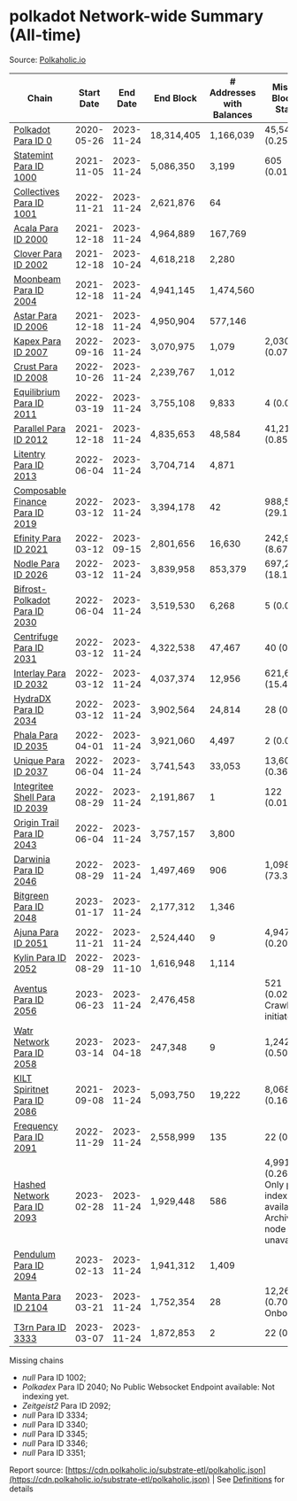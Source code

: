 # polkadot Network-wide Summary (All-time)

Source: [Polkaholic.io](https://polkaholic.io)


| Chain            | Start Date | End Date | End Block | # Addresses with Balances | Missing Blocks / Status |
| ---------------- | ---------- | ---------| --------- | ------------------------- | ----------------------- |
| [Polkadot Para ID 0](/polkadot/0-polkadot) | 2020-05-26 | 2023-11-24 | 18,314,405 |  1,166,039 | 45,549 (0.25%)  |
| [Statemint Para ID 1000](/polkadot/1000-statemint) | 2021-11-05 | 2023-11-24 | 5,086,350 |  3,199 | 605 (0.01%)  |
| [Collectives Para ID 1001](/polkadot/1001-collectives) | 2022-11-21 | 2023-11-24 | 2,621,876 |  64 |    |
| [Acala Para ID 2000](/polkadot/2000-acala) | 2021-12-18 | 2023-11-24 | 4,964,889 |  167,769 |    |
| [Clover Para ID 2002](/polkadot/2002-clover) | 2021-12-18 | 2023-10-24 | 4,618,218 |  2,280 |    |
| [Moonbeam Para ID 2004](/polkadot/2004-moonbeam) | 2021-12-18 | 2023-11-24 | 4,941,145 |  1,474,560 |    |
| [Astar Para ID 2006](/polkadot/2006-astar) | 2021-12-18 | 2023-11-24 | 4,950,904 |  577,146 |    |
| [Kapex Para ID 2007](/polkadot/2007-kapex) | 2022-09-16 | 2023-11-24 | 3,070,975 |  1,079 | 2,030 (0.07%)  |
| [Crust Para ID 2008](/polkadot/2008-crust) | 2022-10-26 | 2023-11-24 | 2,239,767 |  1,012 |    |
| [Equilibrium Para ID 2011](/polkadot/2011-equilibrium) | 2022-03-19 | 2023-11-24 | 3,755,108 |  9,833 | 4 (0.00%)  |
| [Parallel Para ID 2012](/polkadot/2012-parallel) | 2021-12-18 | 2023-11-24 | 4,835,653 |  48,584 | 41,215 (0.85%)  |
| [Litentry Para ID 2013](/polkadot/2013-litentry) | 2022-06-04 | 2023-11-24 | 3,704,714 |  4,871 |    |
| [Composable Finance Para ID 2019](/polkadot/2019-composable) | 2022-03-12 | 2023-11-24 | 3,394,178 |  42 | 988,587 (29.13%)  |
| [Efinity Para ID 2021](/polkadot/2021-efinity) | 2022-03-12 | 2023-09-15 | 2,801,656 |  16,630 | 242,949 (8.67%)  |
| [Nodle Para ID 2026](/polkadot/2026-nodle) | 2022-03-12 | 2023-11-24 | 3,839,958 |  853,379 | 697,249 (18.16%)  |
| [Bifrost-Polkadot Para ID 2030](/polkadot/2030-bifrost-dot) | 2022-06-04 | 2023-11-24 | 3,519,530 |  6,268 | 5 (0.00%)  |
| [Centrifuge Para ID 2031](/polkadot/2031-centrifuge) | 2022-03-12 | 2023-11-24 | 4,322,538 |  47,467 | 40 (0.00%)  |
| [Interlay Para ID 2032](/polkadot/2032-interlay) | 2022-03-12 | 2023-11-24 | 4,037,374 |  12,956 | 621,626 (15.40%)  |
| [HydraDX Para ID 2034](/polkadot/2034-hydradx) | 2022-03-12 | 2023-11-24 | 3,902,564 |  24,814 | 28 (0.00%)  |
| [Phala Para ID 2035](/polkadot/2035-phala) | 2022-04-01 | 2023-11-24 | 3,921,060 |  4,497 | 2 (0.00%)  |
| [Unique Para ID 2037](/polkadot/2037-unique) | 2022-06-04 | 2023-11-24 | 3,741,543 |  33,053 | 13,605 (0.36%)  |
| [Integritee Shell Para ID 2039](/polkadot/2039-integritee-shell) | 2022-08-29 | 2023-11-24 | 2,191,867 |  1 | 122 (0.01%)  |
| [Origin Trail Para ID 2043](/polkadot/2043-origintrail) | 2022-06-04 | 2023-11-24 | 3,757,157 |  3,800 |    |
| [Darwinia Para ID 2046](/polkadot/2046-darwinia) | 2022-08-29 | 2023-11-24 | 1,497,469 |  906 | 1,098,047 (73.33%)  |
| [Bitgreen Para ID 2048](/polkadot/2048-bitgreen) | 2023-01-17 | 2023-11-24 | 2,177,312 |  1,346 |    |
| [Ajuna Para ID 2051](/polkadot/2051-ajuna) | 2022-11-21 | 2023-11-24 | 2,524,440 |  9 | 4,947 (0.20%)  |
| [Kylin Para ID 2052](/polkadot/2052-kylin) | 2022-08-29 | 2023-11-10 | 1,616,948 |  1,114 |    |
| [Aventus Para ID 2056](/polkadot/2056-aventus) | 2023-06-23 | 2023-11-24 | 2,476,458 |   | 521 (0.02%) Crawling initiated |
| [Watr Network Para ID 2058](/polkadot/2058-watr) | 2023-03-14 | 2023-04-18 | 247,348 |  9 | 1,242 (0.50%)  |
| [KILT Spiritnet Para ID 2086](/polkadot/2086-kilt) | 2021-09-08 | 2023-11-24 | 5,093,750 |  19,222 | 8,068 (0.16%)  |
| [Frequency Para ID 2091](/polkadot/2091-frequency) | 2022-11-29 | 2023-11-24 | 2,558,999 |  135 | 22 (0.00%)  |
| [Hashed Network Para ID 2093](/polkadot/2093-hashed) | 2023-02-28 | 2023-11-24 | 1,929,448 |  586 | 4,991 (0.26%) Only partial index available: Archive node unavailable |
| [Pendulum Para ID 2094](/polkadot/2094-pendulum) | 2023-02-13 | 2023-11-24 | 1,941,312 |  1,409 |    |
| [Manta Para ID 2104](/polkadot/2104-manta) | 2023-03-21 | 2023-11-24 | 1,752,354 |  28 | 12,262 (0.70%) Onboarding |
| [T3rn Para ID 3333](/polkadot/3333-t3rn) | 2023-03-07 | 2023-11-24 | 1,872,853 |  2 | 22 (0.00%)  |

Missing chains


* *null* Para ID 1002; 
* *Polkadex* Para ID 2040; No Public Websocket Endpoint available: Not indexing yet.
* *Zeitgeist2* Para ID 2092; 
* *null* Para ID 3334; 
* *null* Para ID 3340; 
* *null* Para ID 3345; 
* *null* Para ID 3346; 
* *null* Para ID 3351; 

Report source: [https://cdn.polkaholic.io/substrate-etl/polkaholic.json](https://cdn.polkaholic.io/substrate-etl/polkaholic.json) | See [Definitions](/DEFINITIONS.md) for details
